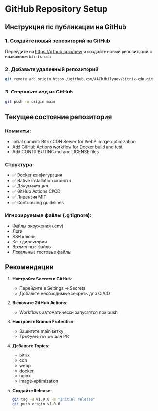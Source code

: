 # GitHub Repository Setup

## Инструкция по публикации на GitHub

### 1. Создайте новый репозиторий на GitHub
Перейдите на https://github.com/new и создайте новый репозиторий с названием `bitrix-cdn`

### 2. Добавьте удаленный репозиторий
```bash
git remote add origin https://github.com/AAChibilyaev/bitrix-cdn.git
```

### 3. Отправьте код на GitHub
```bash
git push -u origin main
```

## Текущее состояние репозитория

### Коммиты:
- Initial commit: Bitrix CDN Server for WebP image optimization
- Add GitHub Actions workflow for Docker build and test
- Add CONTRIBUTING.md and LICENSE files

### Структура:
- ✅ Docker конфигурация
- ✅ Native installation скрипты
- ✅ Документация
- ✅ GitHub Actions CI/CD
- ✅ Лицензия MIT
- ✅ Contributing guidelines

### Игнорируемые файлы (.gitignore):
- Файлы окружения (.env)
- Логи
- SSH ключи
- Кеш директории
- Временные файлы
- Локальные тестовые файлы

## Рекомендации

1. **Настройте Secrets в GitHub**:
   - Перейдите в Settings → Secrets
   - Добавьте необходимые секреты для CI/CD

2. **Включите GitHub Actions**:
   - Workflows автоматически запустятся при push

3. **Настройте Branch Protection**:
   - Защитите main ветку
   - Требуйте review для PR

4. **Добавьте Topics**:
   - bitrix
   - cdn
   - webp
   - docker
   - nginx
   - image-optimization

5. **Создайте Release**:
   ```bash
   git tag -a v1.0.0 -m "Initial release"
   git push origin v1.0.0
   ```